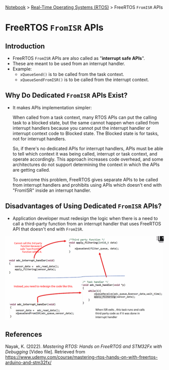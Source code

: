 <a href="../">Notebook</a> > <a href="./">Real-Time Operating Systems (RTOS)</a> > FreeRTOS `FromISR` APIs

# FreeRTOS `FromISR` APIs



## Introduction

* FreeRTOS `FromISR` APIs are also called as "**interrupt safe APIs**".
* These are meant to be used from an interrupt handler.
* Example:
  * `xQueueSend()` is to be called from the task context.
  * `xQueueSendFromISR()` is to be called from the interrupt context.



## Why Do Dedicated `FromISR` APIs Exist?

* It makes APIs implementation simpler:

  When called from a task context, many RTOS APIs can put the calling task to a blocked state, but the same cannot happen when called from interrupt handlers because you cannot put the interrupt handler or interrupt context code to Blocked state. The Blocked state is for tasks, not for interrupt handlers.

  So, if there's no dedicated APIs for interrupt handlers, APIs must be able to tell which context it was being called, interrupt or task context, and operate accordingly. This approach increases code overhead, and some architectures do not support determining the context in which the APIs are getting called. 

  To overcome this problem, FreeRTOS gives separate APIs to be called from interrupt handlers and prohibits using APIs which doesn't end with "FromISR" inside an interrupt handler.



## Disadvantages of Using Dedicated `FromISR` APIs?

* Application developer must redesign the logic when there is a need to call a third-party function from an interrupt handler that uses FreeRTOS API that doesn't end with `FromISR`.



<img src="./img/disadvantage-of-using-fromisr-apis.png" alt="disadvantage-of-using-fromisr-apis" width="800">







## References

Nayak, K. (2022). *Mastering RTOS: Hands on FreeRTOS and STM32Fx with Debugging* [Video file]. Retrieved from https://www.udemy.com/course/mastering-rtos-hands-on-with-freertos-arduino-and-stm32fx/

